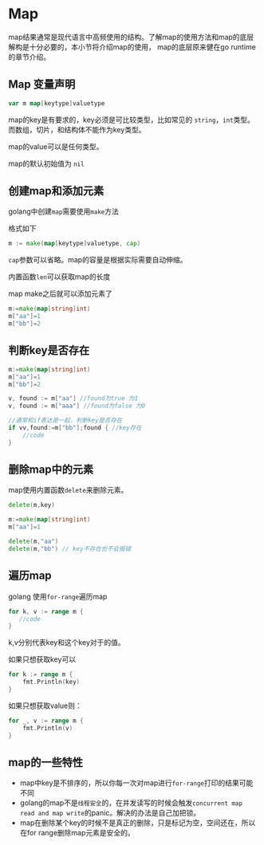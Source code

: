 # Map

map结果通常是现代语言中高频使用的结构。了解map的使用方法和map的底层解构是十分必要的，本小节将介绍map的使用，
map的底层原来健在go runtime的章节介绍。

## Map 变量声明

```go
var m map[keytype]valuetype
```
map的key是有要求的，key必须是可比较类型，比如常见的 `string`，`int`类型。而数组，切片，和结构体不能作为key类型。

map的value可以是任何类型。

map的默认初始值为 `nil`


## 创建map和添加元素

golang中创建`map`需要使用`make`方法

格式如下

```go
m := make(map[keytype]valuetype, cap)
```

`cap`参数可以省略。map的容量是根据实际需要自动伸缩。


内置函数`len`可以获取map的长度


map make之后就可以添加元素了

```go
m:=make(map[string]int)
m["aa"]=1
m["bb"]=2
```


## 判断key是否存在

```go
m:=make(map[string]int)
m["aa"]=1
m["bb"]=2

v, found := m["aa"] //found为true 为1
v, found := m["aaa"] //found为false 为0

//通常和if表达是一起，判断key是否存在
if vv,found:=m["bb"];found { //key存在
    //code
}
```


## 删除map中的元素

map使用内置函数`delete`来删除元素。

```go
delete(m,key)
```

```go
m:=make(map[string]int)
m["aa"]=1

delete(m,"aa") 
delete(m,"bb") // key不存在也不会报错 
```


## 遍历map

golang 使用`for-range`遍历map

```go
for k, v := range m {
   //code
}
```

k,v分别代表key和这个key对于的值。

如果只想获取key可以

```go
for k := range m {
    fmt.Println(key)
}
```

如果只想获取value则：

```go
for _, v := range m {
    fmt.Println(v)
}
```

## map的一些特性

- map中key是不排序的，所以你每一次对map进行`for-range`打印的结果可能不同
- golang的map不是`线程安全`的，在并发读写的时候会触发`concurrent map read and map write`的panic。解决的办法是自己加把锁。
- map在删除某个key的时候不是真正的删除，只是标记为空，空间还在，所以在for range删除map元素是安全的。